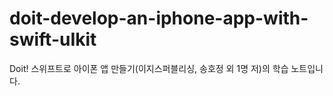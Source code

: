# doit-develop-an-iphone-app-with-swift-uIkit
Doit! 스위프트로 아이폰 앱 만들기(이지스퍼블리싱, 송호정 외 1명 저)의 학습 노트입니다.
